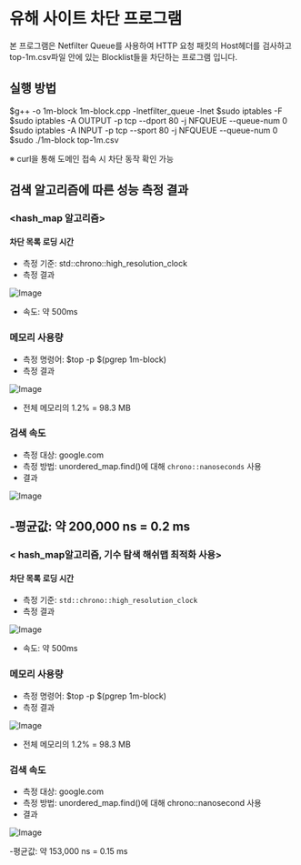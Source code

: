 # 유해 사이트 차단 프로그램

본 프로그램은 Netfilter Queue를 사용하여 HTTP 요청 패킷의 Host헤더를 검사하고 
top-1m.csv파일 안에 있는 Blocklist들을 차단하는 프로그램 입니다.

## 실행 방법

<terminal>
$g++ -o 1m-block 1m-block.cpp -lnetfilter_queue -lnet
$sudo iptables -F
$sudo iptables -A OUTPUT -p tcp --dport 80 -j NFQUEUE --queue-num 0
$sudo iptables -A INPUT -p tcp --sport 80 -j NFQUEUE --queue-num 0
$sudo ./1m-block top-1m.csv

※ curl을 통해 도메인 접속 시 차단 동작 확인 가능

## 검색 알고리즘에 따른 성능 측정 결과

### <hash_map 알고리즘>

#### 차단 목록 로딩 시간

- 측정 기준: std::chrono::high_resolution_clock
- 측정 결과

![Image](https://github.com/user-attachments/assets/a7215f4e-e737-4664-a4ff-e6d06348ca91)

- 속도: 약 500ms
### 메모리 사용량

- 측정 명령어: $top -p $(pgrep 1m-block) 
- 측정 결과

![Image](https://github.com/user-attachments/assets/4ebe5c0c-1823-4a9b-af83-481512e6bcd8)

-  전체 메모리의 1.2% = 98.3 MB

### 검색 속도

- 측정 대상: google.com
- 측정 방법: unordered_map.find()에 대해 `chrono::nanoseconds` 사용
- 결과

![Image](https://github.com/user-attachments/assets/67a57603-ca90-4cc9-a9d3-7dff892ad0a9)

-평균값: 약 200,000 ns = 0.2 ms
---
### < hash_map알고리즘, 기수 탐색 해쉬맵 최적화 사용>

#### 차단 목록 로딩 시간

- 측정 기준: `std::chrono::high_resolution_clock`
- 측정 결과

![Image](https://github.com/user-attachments/assets/ba66e276-61a1-487b-aa5d-6c3b296ea80d)

- 속도: 약 500ms


### 메모리 사용량

- 측정 명령어: $top -p $(pgrep 1m-block) 
- 측정 결과

![Image](https://github.com/user-attachments/assets/d4536a33-ad7d-49d0-89d0-06c407867f4c)

-  전체 메모리의 1.2% = 98.3 MB

### 검색 속도

- 측정 대상: google.com
- 측정 방법: unordered_map.find()에 대해 chrono::nanosecond 사용
- 결과

![Image](https://github.com/user-attachments/assets/be04364f-90f3-4a21-9467-7289b534fc6a)

-평균값: 약 153,000 ns = 0.15 ms
